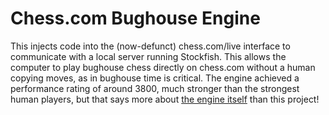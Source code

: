 # Chess.com Bughouse Engine

This injects code into the (now-defunct) chess.com/live interface to communicate with a local server running Stockfish. This allows the computer to play bughouse chess directly on chess.com without a human copying moves, as in bughouse time is critical. The engine achieved a performance rating of around 3800, much stronger than the strongest human players, but that says more about [the engine itself](https://github.com/ianfab/Fairy-Stockfish/) than this project!
